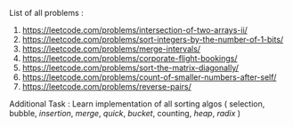 List of all problems : 
1. https://leetcode.com/problems/intersection-of-two-arrays-ii/
2. https://leetcode.com/problems/sort-integers-by-the-number-of-1-bits/
3. https://leetcode.com/problems/merge-intervals/
4. https://leetcode.com/problems/corporate-flight-bookings/
5. https://leetcode.com/problems/sort-the-matrix-diagonally/
6. https://leetcode.com/problems/count-of-smaller-numbers-after-self/
7. https://leetcode.com/problems/reverse-pairs/

Additional Task : Learn implementation of all sorting algos ( selection, bubble, *insertion*, *merge*, *quick*, *bucket*, counting, *heap*, *radix* )
